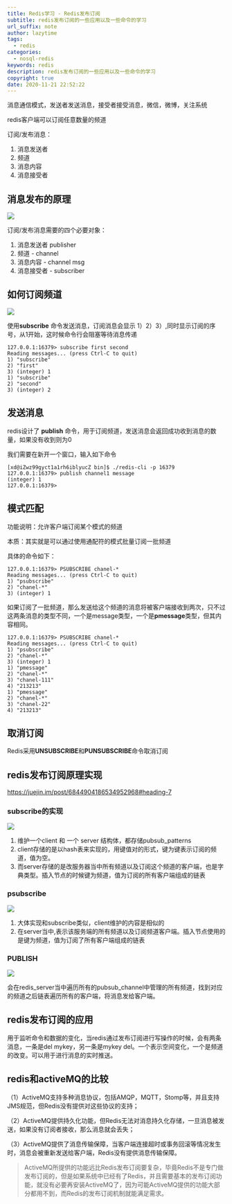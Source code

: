 ```yaml
---
title: Redis学习 - Redis发布订阅
subtitle: redis发布订阅的一些应用以及一些命令的学习
url_suffix: note
author: lazytime
tags:
  - redis
categories:
  - nosql-redis
keywords: redis
description: redis发布订阅的一些应用以及一些命令的学习
copyright: true
date: 2020-11-21 22:52:22
---
```


消息通信模式，发送者发送消息，接受者接受消息，微信，微博，关注系统

redis客户端可以订阅任意数量的频道

订阅/发布消息：

1. 消息发送者
2. 频道
3. 消息内容
4. 消息接受者

<!-- more -->

## 消息发布的原理

![](https://gitee.com/lazyTimes/imageReposity/raw/master/img/20201118223756.png)

订阅/发布消息需要的四个必要对象：

1. 消息发送者 publisher
2. 频道 - channel
3. 消息内容 - channel msg
4. 消息接受者 - subscriber

## 如何订阅频道

![](https://gitee.com/lazyTimes/imageReposity/raw/master/img/20201118224115.png)

使用**subscribe** 命令发送消息，订阅消息会显示 1）2）3）,同时显示订阅的序号，从1开始，这时候命令行会阻塞等待消息传递

```
127.0.0.1:16379> subscribe first second
Reading messages... (press Ctrl-C to quit)
1) "subscribe"
2) "first"
3) (integer) 1
1) "subscribe"
2) "second"
3) (integer) 2
```

## 发送消息

redis设计了 **publish** 命令，用于订阅频道，发送消息会返回成功收到消息的数量，如果没有收到则为0

我们需要在新开一个窗口，输入如下命令

```
[xd@iZwz99gyct1a1rh6iblyucZ bin]$ ./redis-cli -p 16379
127.0.0.1:16379> publish channel1 message
(integer) 1
127.0.0.1:16379> 

```



## 模式匹配

功能说明：允许客户端订阅某个模式的频道

本质：其实就是可以通过使用通配符的模式批量订阅一批频道

具体的命令如下：

```
127.0.0.1:16379> PSUBSCRIBE chanel-*
Reading messages... (press Ctrl-C to quit)
1) "psubscribe"
2) "chanel-*"
3) (integer) 1

```

如果订阅了一批频道，那么发送给这个频道的消息将被客户端接收到两次，只不过这两条消息的类型不同，一个是message类型，一个是**pmessage**类型，但其内容相同。

```
127.0.0.1:16379> PSUBSCRIBE chanel-*
Reading messages... (press Ctrl-C to quit)
1) "psubscribe"
2) "chanel-*"
3) (integer) 1
1) "pmessage"
2) "chanel-*"
3) "chanel-111"
4) "213213"
1) "pmessage"
2) "chanel-*"
3) "chanel-22"
4) "213213"
```

## 取消订阅

Redis采用**UNSUBSCRIBE**和**PUNSUBSCRIBE**命令取消订阅

## redis发布订阅原理实现

https://juejin.im/post/6844904186534952968#heading-7

### subscribe的实现

![](https://gitee.com/lazyTimes/imageReposity/raw/master/img/20201119134454.png)

1. 维护一个client 和 一个 server 结构体，都存储pubsub_patterns
2. client存储的是以hash表来实现的，用键值对的形式，键为键表示订阅的频道，值为空。
3. 而server存储的是改服务器当中所有频道以及订阅这个频道的客户端，也是字典类型。插入节点的时候键为频道，值为订阅的所有客户端组成的链表

### psubscribe

![](https://gitee.com/lazyTimes/imageReposity/raw/master/img/20201119225433.png)

1. 大体实现和subscribe类似，client维护的内容是相似的
2. 在server当中,表示该服务端的所有频道以及订阅频道客户端。插入节点使用的是键为频道，值为订阅了所有客户端组成的链表

### PUBLISH

![](https://gitee.com/lazyTimes/imageReposity/raw/master/img/20201119225849.png)

会在redis_server当中遍历所有的pubsub_channel中管理的所有频道，找到对应的频道之后链表遍历所有的客户端，将消息发给客户端。

## redis发布订阅的应用

用于监听命令和数据的变化，当redis通过发布订阅进行写操作的时候，会有两条消息，一条是del mykey，另一条是mykey del。一个表示空间变化，一个是频道的改变。可以用于进行消息的实时推送。

## redis和activeMQ的比较

（1）ActiveMQ支持多种消息协议，包括AMQP，MQTT，Stomp等，并且支持JMS规范，但Redis没有提供对这些协议的支持； 

（2）ActiveMQ提供持久化功能，但Redis无法对消息持久化存储，一旦消息被发送，如果没有订阅者接收，那么消息就会丢失； 

（3）ActiveMQ提供了消息传输保障，当客户端连接超时或事务回滚等情况发生时，消息会被重新发送给客户端，Redis没有提供消息传输保障。

>  ActiveMQ所提供的功能远比Redis发布订阅要复杂，毕竟Redis不是专门做发布订阅的，但是如果系统中已经有了Redis，并且需要基本的发布订阅功能，就没有必要再安装ActiveMQ了，因为可能ActiveMQ提供的功能大部分都用不到，而Redis的发布订阅机制就能满足需求。